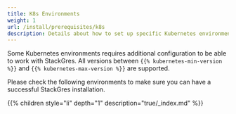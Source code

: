 ```yaml
---
title: K8s Environments
weight: 1
url: /install/prerequisites/k8s
description: Details about how to set up specific Kubernetes environments to work with StackGres.
---
```


Some Kubernetes environments requires additional configuration to be able to work with StackGres. All versions between `{{% kubernetes-min-version %}}` and `{{% kubernetes-max-version %}}` are supported.

Please check the following environments to make sure you can have a successful StackGres installation.

{{% children style="li" depth="1" description="true/_index.md" %}}
